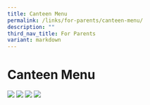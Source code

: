 ```yaml
---
title: Canteen Menu
permalink: /links/for-parents/canteen-menu/
description: ""
third_nav_title: For Parents
variant: markdown
---
```

Canteen Menu
============

![](/images/4_canteen.png)
![](/images/Malay_Noodle_stall.png)
![](/images/Japanese_Stall.png)
![](/images/NSPS_Canteen_MenuCold_Drinks_May_2024.png)
